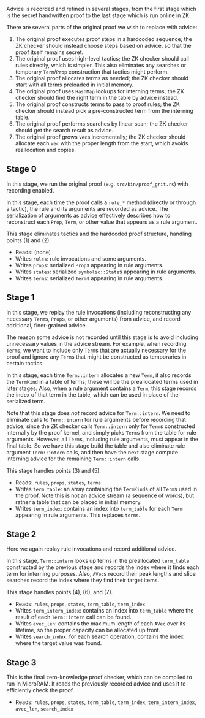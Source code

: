 Advice is recorded and refined in several stages, from the first stage which is
the secret handwritten proof to the last stage which is run online in ZK.

There are several parts of the original proof we wish to replace with advice:

1. The original proof executes proof steps in a hardcoded sequence; the ZK
   checker should instead choose steps based on advice, so that the proof
   itself remains secret.
2. The original proof uses high-level tactics; the ZK checker should call rules
   directly, which is simpler.  This also eliminates any searches or temporary
   `Term`/`Prop` construction that tactics might perform.
3. The original proof allocates terms as needed; the ZK checker should start
   with all terms preloaded in initial memory.
4. The original proof uses `HashMap` lookups for interning terms; the ZK
   checker should find the right term in the table by advice instead.
5. The original proof constructs terms to pass to proof rules; the ZK checker
   should instead pick a pre-constructed term from the interning table.
6. The original proof performs searches by linear scan; the ZK checker should
   get the search result as advice.
7. The original proof grows `Vec`s incrementally; the ZK checker should
   allocate each `Vec` with the proper length from the start, which avoids
   reallocation and copies.

## Stage 0

In this stage, we run the original proof (e.g. `src/bin/proof_grit.rs`) with
recording enabled.

In this stage, each time the proof calls a `rule_*` method (directly or through
a tactic), the rule and its arguments are recorded as advice.  The
serialization of arguments as advice effectively describes how to reconstruct
each `Prop`, `Term`, or other value that appears as a rule argument.

This stage eliminates tactics and the hardcoded proof structure, handling
points (1) and (2).

* Reads: (none)
* Writes `rules`: rule invocations and some arguments.
* Writes `props`: serialized `Prop`s appearing in rule arguments.
* Writes `states`: serialized `symbolic::State`s appearing in rule arguments.
* Writes `terms`: serialized `Term`s appearing in rule arguments.

## Stage 1

In this stage, we replay the rule invocations (including reconstructing any
necessary `Term`s, `Prop`s, or other arguments) from advice, and record
additional, finer-grained advice.

The reason some advice is not recorded until this stage is to avoid including
unnecessary values in the advice stream.  For example, when recording `Term`s,
we want to include only `Term`s that are actually necessary for the proof and
ignore any `Term`s that might be constructed as temporaries in certain tactics.

In this stage, each time `Term::intern` allocates a new `Term`, it also records
the `TermKind` in a table of terms; these will be the preallocated terms used
in later stages.  Also, when a rule argument contains a `Term`, this stage
records the index of that term in the table, which can be used in place of the
serialized term.

Note that this stage does *not* record advice for `Term::intern`.  We need to
eliminate calls to `Term::intern` for rule arguments before recording that
advice, since the ZK checker calls `Term::intern` only for `Term`s constructed
internally by the proof kernel, and simply picks `Term`s from the table for
rule arguments.  However, all `Term`s, including rule arguments, must appear in
the final table.  So we have this stage build the table and also eliminate rule
argument `Term::intern` calls, and then have the next stage compute interning
advice for the remaining `Term::intern` calls.

This stage handles points (3) and (5).

* Reads: `rules`, `props`, `states`, `terms`
* Writes `term_table`: an array containing the `TermKind`s of all `Term`s used
  in the proof.  Note this is not an advice stream (a sequence of words), but
  rather a table that can be placed in initial memory.
* Writes `term_index`: contains an index into `term_table` for each `Term`
  appearing in rule arguments.  This replaces `terms`.

## Stage 2

Here we again replay rule invocations and record additional advice.

In this stage, `Term::intern` looks up terms in the preallocated `term_table`
constructed by the previous stage and records the index where it finds each
term for interning purposes.  Also, `AVec`s record their peak lengths and slice
searches record the index where they find their target items.

This stage handles points (4), (6), and (7).

* Reads: `rules`, `props`, `states`, `term_table`, `term_index`
* Writes `term_intern_index`: contains an index into `term_table` where the
  result of each `Term::intern` call can be found.
* Writes `avec_len`: contains the maximum length of each `AVec` over its
  lifetime, so the proper capacity can be allocated up front.
* Writes `search_index`: for each search operation, contains the index where
  the target value was found.

## Stage 3

This is the final zero-knowledge proof checker, which can be compiled to run in
MicroRAM.  It reads the previously recorded advice and uses it to efficiently
check the proof.

* Reads: `rules`, `props`, `states`, `term_table`, `term_index`,
  `term_intern_index`, `avec_len`, `search_index`
